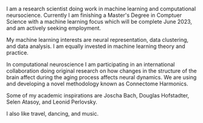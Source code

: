 
I am a research scientist doing work in machine learning and computational neursocience. Currently I am finishing a Master's Degree in Comptuer Science with a machine learning focus which will be complete June 2023, and am actively seeking employment.  

My machine learning interests are neural representation, data clustering, and data analysis. I am equally invested in machine learning theory and practice.

In computational neuroscience I am participating in an international collaboration doing original research on how changes in the structure of the brain affect during the aging process affects neural dynamics. We are using and developing a novel methodology known as Connectome Harmonics.

Some of my academic inspirations are Joscha Bach, Douglas Hofstadter, Selen Atasoy, and Leonid Perlovsky.

I also like travel, dancing, and music.

<!--
**sai-kiersarsky/sai-kiersarsky** is a ✨ _special_ ✨ repository because its `README.md` (this file) appears on your GitHub profile.

Here are some ideas to get you started:

- 🔭 I’m currently working on ...
- 🌱 I’m currently learning ...
- 👯 I’m looking to collaborate on ...
- 🤔 I’m looking for help with ...
- 💬 Ask me about ...
- 📫 How to reach me: ...
- 😄 Pronouns: ...
- ⚡ Fun fact: ...
-->
